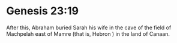 # Genesis 23:19

After this, Abraham buried Sarah his wife in the cave of the field of Machpelah east of Mamre (that is, Hebron ) in the land of Canaan.
